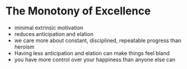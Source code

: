 # The Monotony of Excellence

* minimal extrinsic motivation
* reduces anticipation and elation
* we care more about constant, disciplined, repeatable progress than heroism
* Having less anticipation and elation can make things feel bland
* you have more control over your happiness than anyone else can
